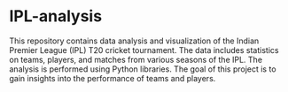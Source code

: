 # IPL-analysis
This repository contains data analysis and visualization of the Indian Premier League (IPL) T20 cricket tournament. 
The data includes statistics on teams, players, and matches from various seasons of the IPL. The analysis is performed using Python libraries. 
The goal of this project is to gain insights into the performance of teams and players.

